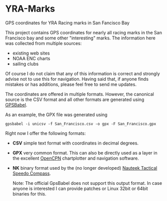 YRA-Marks
=========

GPS coordinates for YRA Racing marks in San Fancisco Bay

This project contains GPS coordinates for nearly all racing marks in
the San Francisco bay and some other "interesting" marks.  The
information here was collected from multiple sources:

 * existing web sites
 * NOAA ENC charts
 * sailing clubs

Of course I do not claim that any of this information is correct and
strongly advise not to use this for navigation.  Having said that, if
anyone finds mistakes or has additions, please feel free to send me
updates.

The coordinates are offered in multiple formats.  However, the
canonical source is the CSV format and all other formats are generated
using [GPSBabel](http://www.gpsbabel.org/).

As an example, the GPX file was generated using

    gpsbabel -i unicsv -f San_Francisco.csv -o gpx -F San_Francisco.gpx

Right now I offer the following formats:

 * **CSV** simple text format with coordinates in decimal degrees.
 
 * **GPX** very common format.  This can also be directly used as a
   layer in the excellent [OpenCPN](http://opencpn.org/ocpn/) chartplotter
   and navigation software.
 
 * **NK** binary format used by the (no longer developed)
   [Nauteek Tactical Speedo Compass](http://www.nauteek.com/EN/).
   
   Note:
   The official GpsBabel does not support this output format.  In case
   anyone is interested I can provide patches or Linux 32bit or 64bit
   binaries for this.
